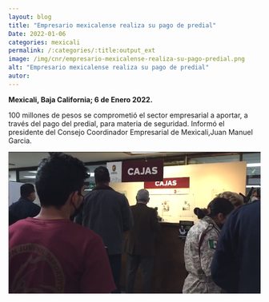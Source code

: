 ```yaml
---
layout: blog
title: "Empresario mexicalense realiza su pago de predial"
Date: 2022-01-06
categories: mexicali
permalink: /:categories/:title:output_ext
image: /img/cnr/empresario-mexicalense-realiza-su-pago-predial.png
alt: "Empresario mexicalense realiza su pago de predial"
autor:
---
```


**Mexicali, Baja California; 6 de Enero 2022.** 

100 millones de pesos se comprometió el sector empresarial a aportar, a través del pago del predial, para materia de seguridad. Informó el presidente del Consejo Coordinador Empresarial de Mexicali,Juan Manuel Garcia.

<div id="carouselExampleSlidesOnly" class="carousel slide" data-ride="carousel">
  <div class="carousel-inner">
    <div class="carousel-item active">
       <img class="d-block w-100" src="/img/cnr/empresario-mexicalense-realiza-su-pago-predial.png" loading="lazy"  alt="Empresario mexicalense realiza su pago de predial">
    </div>
  </div>
</div>